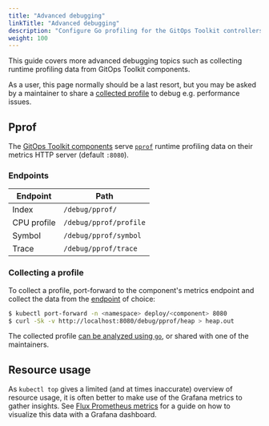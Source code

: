 ```yaml
---
title: "Advanced debugging"
linkTitle: "Advanced debugging"
description: "Configure Go profiling for the GitOps Toolkit controllers."
weight: 100
---
```


This guide covers more advanced debugging topics such as collecting
runtime profiling data from GitOps Toolkit components.

As a user, this page normally should be a last resort, but you may
be asked by a maintainer to share a [collected profile](#collecting-a-profile)
to debug e.g. performance issues.

## Pprof

The [GitOps Toolkit components](/flux/components/) serve [`pprof`](https://golang.org/pkg/net/http/pprof/)
runtime profiling data on their metrics HTTP server (default `:8080`).

### Endpoints

| Endpoint    | Path                   |
|-------------|------------------------|
| Index       | `/debug/pprof/`        |
| CPU profile | `/debug/pprof/profile` |
| Symbol      | `/debug/pprof/symbol`  |
| Trace       | `/debug/pprof/trace`   |

### Collecting a profile

To collect a profile, port-forward to the component's metrics endpoint
and collect the data from the [endpoint](#endpoints) of choice:

```sh
$ kubectl port-forward -n <namespace> deploy/<component> 8080
$ curl -Sk -v http://localhost:8080/debug/pprof/heap > heap.out
```

The collected profile [can be analyzed using `go`](https://blog.golang.org/pprof),
or shared with one of the maintainers.

## Resource usage

As `kubectl top` gives a limited (and at times inaccurate) overview of
resource usage, it is often better to make use of the Grafana metrics
to gather insights. See [Flux Prometheus metrics](/flux/monitoring/metrics/) for a
guide on how to visualize this data with a Grafana dashboard.
